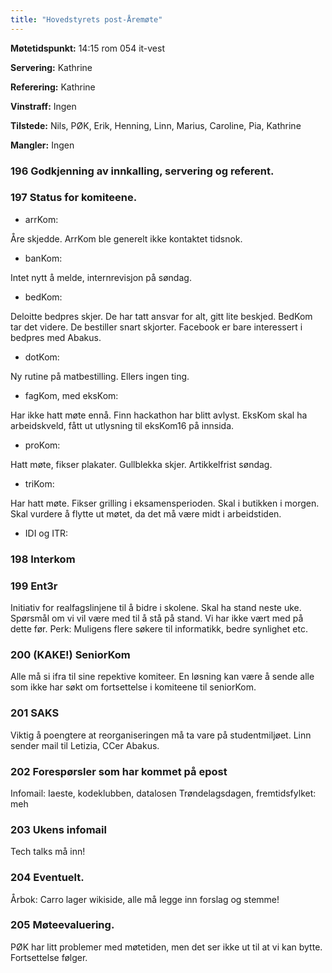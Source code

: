 ```yaml
---
title: "Hovedstyrets post-Åremøte"
---
```


**Møtetidspunkt:** 14:15 rom 054 it-vest

**Servering:** Kathrine

**Referering:** Kathrine

**Vinstraff:** Ingen

**Tilstede:** Nils, PØK, Erik, Henning, Linn, Marius, Caroline, Pia, Kathrine

**Mangler:** Ingen

### 196 Godkjenning av innkalling, servering og referent.

### 197 Status for komiteene.

- arrKom: 

Åre skjedde. ArrKom ble generelt ikke kontaktet tidsnok.

- banKom: 

Intet nytt å melde, internrevisjon på søndag.

- bedKom: 

Deloitte bedpres skjer. De har tatt ansvar for alt, gitt lite beskjed. BedKom tar det videre. De bestiller snart skjorter. Facebook er bare interessert i bedpres med Abakus.

- dotKom: 

Ny rutine på matbestilling. Ellers ingen ting.

- fagKom, med eksKom: 

Har ikke hatt møte ennå. Finn hackathon har blitt avlyst. EksKom skal ha arbeidskveld, fått ut utlysning til eksKom16 på innsida.

- proKom: 

Hatt møte, fikser plakater. Gullblekka skjer. Artikkelfrist søndag.

- triKom: 

Har hatt møte. Fikser grilling i eksamensperioden. Skal i butikken i morgen. Skal vurdere å flytte ut møtet, da det må være midt i arbeidstiden.

- IDI og ITR: 

### 198 Interkom

### 199 Ent3r

Initiativ for realfagslinjene til å bidre i skolene. Skal ha stand neste uke. Spørsmål om vi vil være med til å stå på stand. Vi har ikke vært med på dette før. Perk: Muligens flere søkere til informatikk, bedre synlighet etc.

### 200 (KAKE!) SeniorKom

Alle må si ifra til sine repektive komiteer. En løsning kan være å sende alle som ikke har søkt om fortsettelse i komiteene til seniorKom.

### 201 SAKS

Viktig å poengtere at reorganiseringen må ta vare på studentmiljøet. Linn sender mail til Letizia, CCer Abakus.

### 202 Forespørsler som har kommet på epost

Infomail: Iaeste, kodeklubben, datalosen
Trøndelagsdagen, fremtidsfylket: meh

### 203 Ukens infomail

Tech talks må inn!

### 204 Eventuelt.

Årbok: Carro lager wikiside, alle må legge inn forslag og stemme!

### 205 Møteevaluering.

PØK har litt problemer med møtetiden, men det ser ikke ut til at vi kan bytte. Fortsettelse følger.
